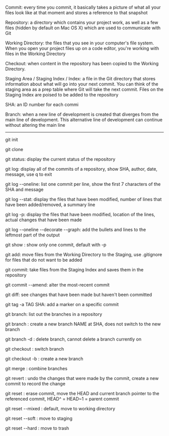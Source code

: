 Commit: every time you commit, it basically takes a picture of what all your files look like at that moment and stores a reference to that snapshot

Repository: a directory which contains your project work, as well as a few files (hidden by default on Mac OS X) which are used to communicate with Git

Working Directory: the files that you see in your computer's file system. When you open your project files up on a code editor, you're working with files in the Working Directory

Checkout: when content in the repository has been copied to the Working Directory.

Staging Area / Staging Index / Index: a file in the Git directory that stores information about what will go into your next commit. You can think of the staging area as a prep table where Git will take the next commit. Files on the Staging Index are poised to be added to the repository

SHA: an ID number for each commi

Branch: when a new line of development is created that diverges from the main line of development. This alternative line of development can continue without altering the main line

---

git init

git clone

git status: display the current status of the repository

git log: display all of the commits of a repository, show SHA, author, date, message, use q to exit

git log --oneline: list one commit per line, show the first 7 characters of the SHA and message

git log --stat: display the files that have been modified, number of lines that have been added/removed, a summary line

git log -p: display the files that have been modified, location of the lines, actual changes that have been made

git log --oneline --decorate --graph: add the bullets and lines to the leftmost part of the output

git show <SHA>: show only one commit, default with -p

git add: move files from the Working Directory to the Staging, use .gitignore for files that do not want to be added

git commit: take files from the Staging Index and saves them in the repository
  
git commit --amend: alter the most-recent commit

git diff: see changes that have been made but haven't been committed

git tag -a TAG SHA: add a marker on a specific commit

git branch: list out the branches in a repository

git branch <name> <SHA>: create a new branch NAME at SHA, does not switch to the new branch

git branch -d <name>: delete branch, cannot delete a branch currently on

git checkout <name>: switch branch

git checkout -b <name>: create a new branch

git merge <other branch>: combine branches

git revert <SHA>: undo the changes that were made by the commit, create a new commit to record the change
  
git reset <reference-to-commit>: erase commit, move the HEAD and current branch pointer to the referenced commit, HEAD^ = HEAD~1 = parent commit
  
git reset --mixed <reference-to-commit>: default, move to working directory
  
git reset --soft <reference-to-commit>: move to staging

git reset --hard <reference-to-commit>: move to trash
  
  
  
